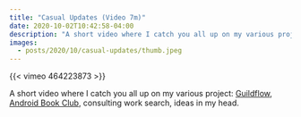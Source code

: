 ```yaml
---
title: "Casual Updates (Video 7m)"
date: 2020-10-02T10:42:58-04:00
description: "A short video where I catch you all up on my various project: Guildflow, Android Book Club, consulting work search, ideas in my head."
images:
  - posts/2020/10/casual-updates/thumb.jpeg
---
```


{{< vimeo 464223873 >}}

A short video where I catch you all up on my various project: [Guildflow](/projects/guildflow/), [Android Book Club](https://androidbookclub.guildflow.com/), consulting work search, ideas in my head. 
